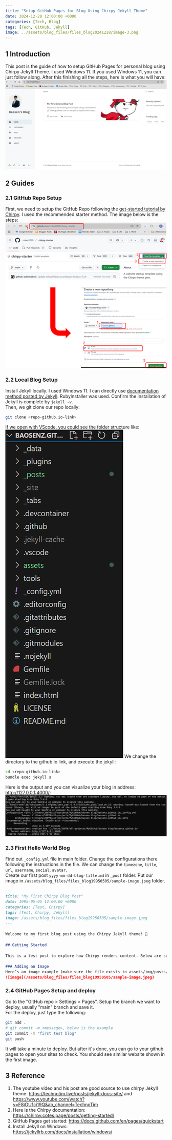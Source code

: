 ```yaml
---
title: "Setup GitHub Pages for Blog Using Chirpy Jekyll Theme"
date: 2024-12-28 12:00:00 +0000
categories: [Tech, Blog]
tags: [Tech, GitHub, Jekyll]
image: ../assets/blog_files/files_blog20241228/image-3.png
---
```



## 1 Introduction

This post is the guide of how to setup GitHub Pages for personal blog using Chirpy Jekyll Theme. I used Windows 11. If you used Windows 11, you can just follow along. After this finishing all the steps, here is what you will have:  
![alt text](../assets/blog_files/files_blog20241228/image-3.png)

## 2 Guides

### 2.1 GitHub Repo Setup

First, we need to setup the GitHub Repo following the [get-started tutorial by Chirpy](https://chirpy.cotes.page/posts/getting-started/). I used the recommended starter method. The image below is the steps:
![alt text](../assets/blog_files/files_blog20241228/image.png)

### 2.2 Local Blog Setup

Install Jekyll locally. I used Windows 11. I can directly use [documentation method posted by Jekyll](https://jekyllrb.com/docs/installation/windows/). RubyInstaller was used. Confirm the installation of Jekyll is complete by `jekyll -v`.   
Then, we git clone our repo locally:
```bash
git clone <repo-github.io-link>
```
If we open with VScode, you could see the folder structure like:
![alt text](../assets/blog_files/files_blog20241228/image-1.png)
We change the directory to the github.io link, and execute the jekyll:
```bash
cd <repo-github.io-link>
bundle exec jekyll s
```
Here is the output and you can visualize your blog in address: http://127.0.0.1:4000/:
![alt text](../assets/blog_files/files_blog20241228/image-2.png)

### 2.3 First Hello World Blog

Find out `_config.yml` file in main folder. Change the configurations there following the instructions in the file. We can change the `timezone`, `title`, `url`, `username`, `social`, `avatar`.  
Create our first post `yyyy-mm-dd-blog-title.md` in `_post` folder.  Put our image in `/assets/blog_files/files_blog19950505/sample-image.jpeg` folder. 

```markdown
---
title: "My First Chirpy Blog Post"
date: 1995-05-05 12:00:00 +0000
categories: [Test, Chirpy]
tags: [Test, Chirpy, Jekyll]
image: /assets/blog_files/files_blog19950505/sample-image.jpeg
---

Welcome to my first blog post using the Chirpy Jekyll theme! 🚀

## Getting Started

This is a test post to explore how Chirpy renders content. Below are some features you can use in your posts:

### Adding an Image
Here’s an image example (make sure the file exists in assets/img/posts/):
![image](/assets/blog_files/files_blog19950505/sample-image.jpeg)
```

### 2.4 GitHub Pages Setup and deploy
Go to the "GitHub repo > Settings > Pages". Setup the branch we want to deploy, usually "main" branch and save it.   
For the deploy, just type the following:
```bash
git add .
# git commit -m <message>, below is the example
git commit -m "first test blog"
git push
```
It will take a minute to deploy. But after it's done, you can go to your github pages to open your sites to check. You should see similar website shown in the first image. 

## 3 Reference
1. The youtube video and his post are good source to use chirpy Jekyll theme: https://technotim.live/posts/jekyll-docs-site/ and https://www.youtube.com/watch?v=F8iOU1ci19Q&ab_channel=TechnoTim
2. Here is the Chirpy documentation: https://chirpy.cotes.page/posts/getting-started/
3. GitHub Pages get started: https://docs.github.com/en/pages/quickstart
4. Install Jekyll on Windows: https://jekyllrb.com/docs/installation/windows/


